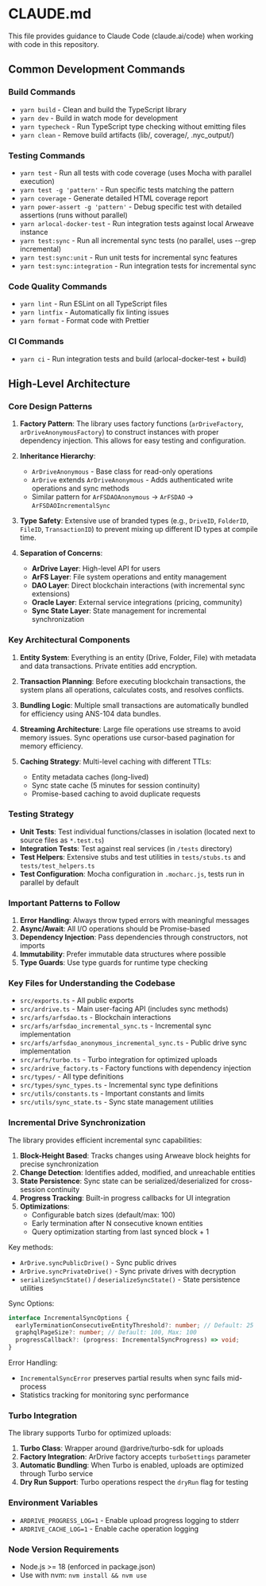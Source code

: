 # CLAUDE.md

This file provides guidance to Claude Code (claude.ai/code) when working with code in this repository.

## Common Development Commands

### Build Commands
- `yarn build` - Clean and build the TypeScript library
- `yarn dev` - Build in watch mode for development
- `yarn typecheck` - Run TypeScript type checking without emitting files
- `yarn clean` - Remove build artifacts (lib/, coverage/, .nyc_output/)

### Testing Commands
- `yarn test` - Run all tests with code coverage (uses Mocha with parallel execution)
- `yarn test -g 'pattern'` - Run specific tests matching the pattern
- `yarn coverage` - Generate detailed HTML coverage report
- `yarn power-assert -g 'pattern'` - Debug specific test with detailed assertions (runs without parallel)
- `yarn arlocal-docker-test` - Run integration tests against local Arweave instance
- `yarn test:sync` - Run all incremental sync tests (no parallel, uses --grep incremental)
- `yarn test:sync:unit` - Run unit tests for incremental sync features
- `yarn test:sync:integration` - Run integration tests for incremental sync

### Code Quality Commands
- `yarn lint` - Run ESLint on all TypeScript files
- `yarn lintfix` - Automatically fix linting issues
- `yarn format` - Format code with Prettier

### CI Commands
- `yarn ci` - Run integration tests and build (arlocal-docker-test + build)

## High-Level Architecture

### Core Design Patterns

1. **Factory Pattern**: The library uses factory functions (`arDriveFactory`, `arDriveAnonymousFactory`) to construct instances with proper dependency injection. This allows for easy testing and configuration.

2. **Inheritance Hierarchy**: 
   - `ArDriveAnonymous` - Base class for read-only operations
   - `ArDrive` extends `ArDriveAnonymous` - Adds authenticated write operations and sync methods
   - Similar pattern for `ArFSDAOAnonymous` → `ArFSDAO` → `ArFSDAOIncrementalSync`

3. **Type Safety**: Extensive use of branded types (e.g., `DriveID`, `FolderID`, `FileID`, `TransactionID`) to prevent mixing up different ID types at compile time.

4. **Separation of Concerns**:
   - **ArDrive Layer**: High-level API for users
   - **ArFS Layer**: File system operations and entity management
   - **DAO Layer**: Direct blockchain interactions (with incremental sync extensions)
   - **Oracle Layer**: External service integrations (pricing, community)
   - **Sync State Layer**: State management for incremental synchronization

### Key Architectural Components

1. **Entity System**: Everything is an entity (Drive, Folder, File) with metadata and data transactions. Private entities add encryption.

2. **Transaction Planning**: Before executing blockchain transactions, the system plans all operations, calculates costs, and resolves conflicts.

3. **Bundling Logic**: Multiple small transactions are automatically bundled for efficiency using ANS-104 data bundles.

4. **Streaming Architecture**: Large file operations use streams to avoid memory issues. Sync operations use cursor-based pagination for memory efficiency.

5. **Caching Strategy**: Multi-level caching with different TTLs:
   - Entity metadata caches (long-lived)
   - Sync state cache (5 minutes for session continuity)
   - Promise-based caching to avoid duplicate requests

### Testing Strategy

- **Unit Tests**: Test individual functions/classes in isolation (located next to source files as `*.test.ts`)
- **Integration Tests**: Test against real services (in `/tests` directory)
- **Test Helpers**: Extensive stubs and test utilities in `tests/stubs.ts` and `tests/test_helpers.ts`
- **Test Configuration**: Mocha configuration in `.mocharc.js`, tests run in parallel by default

### Important Patterns to Follow

1. **Error Handling**: Always throw typed errors with meaningful messages
2. **Async/Await**: All I/O operations should be Promise-based
3. **Dependency Injection**: Pass dependencies through constructors, not imports
4. **Immutability**: Prefer immutable data structures where possible
5. **Type Guards**: Use type guards for runtime type checking

### Key Files for Understanding the Codebase

- `src/exports.ts` - All public exports
- `src/ardrive.ts` - Main user-facing API (includes sync methods)
- `src/arfs/arfsdao.ts` - Blockchain interactions
- `src/arfs/arfsdao_incremental_sync.ts` - Incremental sync implementation
- `src/arfs/arfsdao_anonymous_incremental_sync.ts` - Public drive sync implementation
- `src/arfs/turbo.ts` - Turbo integration for optimized uploads
- `src/ardrive_factory.ts` - Factory functions with dependency injection
- `src/types/` - All type definitions
- `src/types/sync_types.ts` - Incremental sync type definitions
- `src/utils/constants.ts` - Important constants and limits
- `src/utils/sync_state.ts` - Sync state management utilities

### Incremental Drive Synchronization

The library provides efficient incremental sync capabilities:

1. **Block-Height Based**: Tracks changes using Arweave block heights for precise synchronization
2. **Change Detection**: Identifies added, modified, and unreachable entities
3. **State Persistence**: Sync state can be serialized/deserialized for cross-session continuity
4. **Progress Tracking**: Built-in progress callbacks for UI integration
5. **Optimizations**: 
   - Configurable batch sizes (default/max: 100)
   - Early termination after N consecutive known entities
   - Query optimization starting from last synced block + 1

Key methods:
- `ArDrive.syncPublicDrive()` - Sync public drives
- `ArDrive.syncPrivateDrive()` - Sync private drives with decryption
- `serializeSyncState()` / `deserializeSyncState()` - State persistence utilities

Sync Options:
```typescript
interface IncrementalSyncOptions {
  earlyTerminationConsecutiveEntityThreshold?: number; // Default: 25
  graphqlPageSize?: number; // Default: 100, Max: 100
  progressCallback?: (progress: IncrementalSyncProgress) => void;
}
```

Error Handling:
- `IncrementalSyncError` preserves partial results when sync fails mid-process
- Statistics tracking for monitoring sync performance

### Turbo Integration

The library supports Turbo for optimized uploads:

1. **Turbo Class**: Wrapper around @ardrive/turbo-sdk for uploads
2. **Factory Integration**: ArDrive factory accepts `turboSettings` parameter
3. **Automatic Bundling**: When Turbo is enabled, uploads are optimized through Turbo service
4. **Dry Run Support**: Turbo operations respect the `dryRun` flag for testing

### Environment Variables

- `ARDRIVE_PROGRESS_LOG=1` - Enable upload progress logging to stderr
- `ARDRIVE_CACHE_LOG=1` - Enable cache operation logging

### Node Version Requirements

- Node.js >= 18 (enforced in package.json)
- Use with nvm: `nvm install && nvm use`